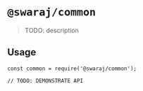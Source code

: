 # `@swaraj/common`

> TODO: description

## Usage

```
const common = require('@swaraj/common');

// TODO: DEMONSTRATE API
```
